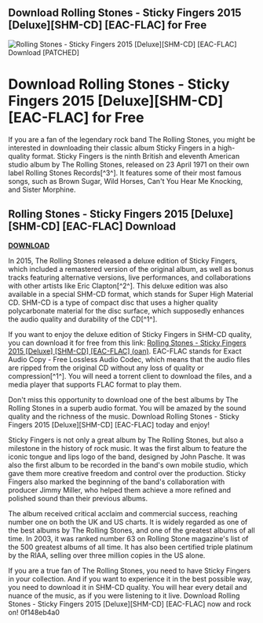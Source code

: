 ## Download Rolling Stones - Sticky Fingers 2015 [Deluxe][SHM-CD] [EAC-FLAC] for Free

 
![Rolling Stones - Sticky Fingers 2015 \[Deluxe\]\[SHM-CD\] \[EAC-FLAC\] Download \[PATCHED\]](https://encrypted-tbn3.gstatic.com/images?q=tbn:ANd9GcTsUAuz5lTGY4m0ZptwXf8StgYw2Cn4YFi9yYpL2n1_qDdJIaM-WzxExYo)

 
# Download Rolling Stones - Sticky Fingers 2015 [Deluxe][SHM-CD] [EAC-FLAC] for Free
  
If you are a fan of the legendary rock band The Rolling Stones, you might be interested in downloading their classic album Sticky Fingers in a high-quality format. Sticky Fingers is the ninth British and eleventh American studio album by The Rolling Stones, released on 23 April 1971 on their own label Rolling Stones Records[^3^]. It features some of their most famous songs, such as Brown Sugar, Wild Horses, Can't You Hear Me Knocking, and Sister Morphine.
 
## Rolling Stones - Sticky Fingers 2015 [Deluxe][SHM-CD] [EAC-FLAC] Download


[**DOWNLOAD**](https://www.google.com/url?q=https%3A%2F%2Ffancli.com%2F2tM5mP&sa=D&sntz=1&usg=AOvVaw168BKEaDtPykFwqnayh7hb)

  
In 2015, The Rolling Stones released a deluxe edition of Sticky Fingers, which included a remastered version of the original album, as well as bonus tracks featuring alternative versions, live performances, and collaborations with other artists like Eric Clapton[^2^]. This deluxe edition was also available in a special SHM-CD format, which stands for Super High Material CD. SHM-CD is a type of compact disc that uses a higher quality polycarbonate material for the disc surface, which supposedly enhances the audio quality and durability of the CD[^1^].
  
If you want to enjoy the deluxe edition of Sticky Fingers in SHM-CD quality, you can download it for free from this link: [Rolling Stones - Sticky Fingers 2015 \[Deluxe\] \[SHM-CD\] \[EAC-FLAC\] (oan)](https://solidtorrents.to/torrents/rolling-stones-sticky-fingers-2015-deluxe-shm-cd-e-299e8/5c1b854d42553531a8340be5/). EAC-FLAC stands for Exact Audio Copy - Free Lossless Audio Codec, which means that the audio files are ripped from the original CD without any loss of quality or compression[^1^]. You will need a torrent client to download the files, and a media player that supports FLAC format to play them.
  
Don't miss this opportunity to download one of the best albums by The Rolling Stones in a superb audio format. You will be amazed by the sound quality and the richness of the music. Download Rolling Stones - Sticky Fingers 2015 [Deluxe][SHM-CD] [EAC-FLAC] today and enjoy!
  
Sticky Fingers is not only a great album by The Rolling Stones, but also a milestone in the history of rock music. It was the first album to feature the iconic tongue and lips logo of the band, designed by John Pasche. It was also the first album to be recorded in the band's own mobile studio, which gave them more creative freedom and control over the production. Sticky Fingers also marked the beginning of the band's collaboration with producer Jimmy Miller, who helped them achieve a more refined and polished sound than their previous albums.
  
The album received critical acclaim and commercial success, reaching number one on both the UK and US charts. It is widely regarded as one of the best albums by The Rolling Stones, and one of the greatest albums of all time. In 2003, it was ranked number 63 on Rolling Stone magazine's list of the 500 greatest albums of all time. It has also been certified triple platinum by the RIAA, selling over three million copies in the US alone.
  
If you are a true fan of The Rolling Stones, you need to have Sticky Fingers in your collection. And if you want to experience it in the best possible way, you need to download it in SHM-CD quality. You will hear every detail and nuance of the music, as if you were listening to it live. Download Rolling Stones - Sticky Fingers 2015 [Deluxe][SHM-CD] [EAC-FLAC] now and rock on!
 0f148eb4a0
